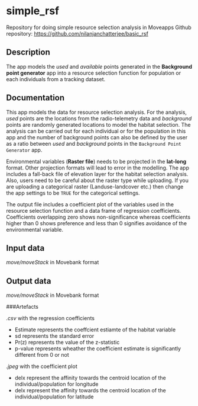 # simple_rsf
Repository for doing simple resource selection analysis in Moveapps 
Github repository: https://github.com/nilanjanchatterjee/basic_rsf

## Description
The app models the *used* and *available* points generated in the **Background point generator** app into a resource selection function for population or each individuals from a tracking dataset.

## Documentation
   
This app models the data for resource selection analysis. For the analysis, *used* points are the locations from the radio-telemetry data and *background* points are randomly generated locations to model the habitat selection. The analysis can be carried out for each individual or for the population in this app and the number of background points can also be defined by the user as a ratio between *used* and *background* points in the `Background Point Generator` app. 

Environmental variables (**Raster file**) needs to be projected in the **lat-long** format. Other projection formats will lead to error in the modelling. The app includes a fall-back file of elevation layer for the habitat selection analysis. 
Also, users need to be careful about the raster type while uploading. If you are uploading a categorical raster (Landuse-landcover etc.) then change the app settings to be `TRUE` for the categorical settings.

The output file includes a coefficient plot of the variables used in the resource selection function and a data frame of regression coefficients. Coefficients overlapping zero shows non-significance whereas coefficients higher than 0 shows preference and less than 0 signifies avoidance of the environmental variable. 

## Input data

*move/moveStack* in Movebank format 

## Output data

*move/moveStack* in Movebank format 

###Artefacts

*.csv* with the regression coefficients   

- Estimate represents the coeffcient estiamte of the habitat variable
- sd represents the standard error 
- Pr(z) represents the value of the z-statistic
- p-value represents wheather the coefficient estimate is significantly different from 0 or not

*.jpeg* with the coefficient plot
- delx represent the affinity towards the centroid location of the individual/population for longitude
- delx represent the affinity towards the centroid location of the individual/population for latitude
